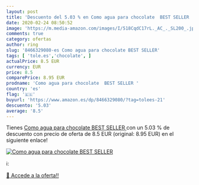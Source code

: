 ```yaml
---
layout: post
title: 'Descuento del 5.03 % en Como agua para chocolate  BEST SELLER '
date: 2020-02-24 08:50:52
image: 'https://m.media-amazon.com/images/I/518CqdC17rL._AC_._SL200_.jpg'
comments: true
category: ofertas
author: ring
slug: '8466329080-es Como agua para chocolate BEST SELLER'
tags: [ 'tole.es','chocolate', ]
actualPrice: 8.5 EUR
currency: EUR
price: 8.5
comparePrice: 8.95 EUR
prodname: 'Como agua para chocolate  BEST SELLER '
country: 'es'
flag: '🇪🇸'
buyurl: 'https://www.amazon.es/dp/8466329080/?tag=tolees-21'
descuento: '5.03'
average: '8.5'
---
```


Tienes [Como agua para chocolate  BEST SELLER ](https://www.amazon.es/dp/8466329080/?tag=tolees-21) con un 5.03 % de descuento con precio de oferta de 8.5 EUR (original: 8.95 EUR) en el siguiente enlace!

[![Como agua para chocolate  BEST SELLER ](https://m.media-amazon.com/images/I/518CqdC17rL._AC_._SL200_.jpg)](https://www.amazon.es/dp/8466329080/?tag=tolees-21)

ℹ️:


[🛒 Accede a la oferta!!](https://www.amazon.es/dp/8466329080/?tag=tolees-21)
